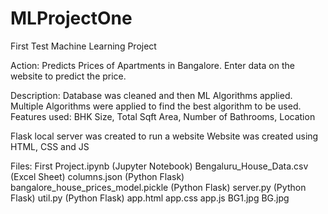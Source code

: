 # MLProjectOne
First Test Machine Learning Project

Action:
Predicts Prices of Apartments in Bangalore.
Enter data on the website to predict the price.

Description:
Database was cleaned and then ML Algorithms applied.
Multiple Algorithms were applied to find the best algorithm to be used.
Features used: BHK Size, Total Sqft Area, Number of Bathrooms, Location

Flask local server was created to run a website
Website was created using HTML, CSS and JS

Files:
First Project.ipynb (Jupyter Notebook)
Bengaluru_House_Data.csv (Excel Sheet)
columns.json (Python Flask)
bangalore_house_prices_model.pickle (Python Flask)
server.py (Python Flask)
util.py (Python Flask)
app.html
app.css
app.js
BG1.jpg
BG.jpg

